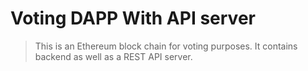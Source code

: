 # Voting DAPP With API server

> This is an Ethereum block chain for voting purposes. It contains backend as well as a REST API server.